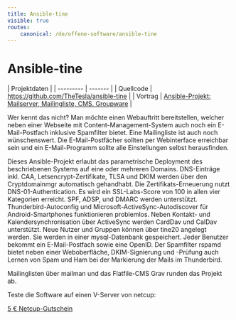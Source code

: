 ```yaml
---
title: Ansible-tine
visible: true
routes:
    canonical: /de/offene-software/ansible-tine
---
```


# Ansible-tine

| Projektdaten |
| --------- | ------- |
| Quellcode | https://github.com/TheTesla/ansible-tine |
| Vortrag | [Ansible-Projekt: Mailserver, Mailingliste, CMS. Groupware](https://media.ccc.de/v/eh19-130-ansible-projekt-fr-mailserver-mailingliste-cms-und-groupware-mit-nutzerverwaltung) | 

Wer kennt das nicht? Man möchte einen Webauftritt bereitstellen, welcher neben einer Webseite mit Content-Management-System auch noch ein E-Mail-Postfach inklusive Spamfilter bietet. Eine Mailingliste ist auch noch wünschenswert. Die E-Mail-Postfächer sollten per Webinterface erreichbar sein und ein E-Mail-Programm sollte alle Einstellungen selbst herausfinden.

Dieses Ansible-Projekt erlaubt das parametrische Deployment des beschriebenen Systems auf eine oder mehreren Domains. DNS-Einträge inkl. CAA, Letsencrypt-Zertifikate, TLSA und DKIM werden über den Cryptdomainmgr automatisch gehandhabt. Die Zertifikats-Erneuerung nutzt DNS-01-Authentication. Es wird ein SSL-Labs-Score von 100 in allen vier Kategorien erreicht. SPF, ADSP, und DMARC werden unterstützt. Thunderbird-Autoconfig und Microsoft-ActiveSync-Autodiscover für Android-Smartphones funktionieren problemlos. Neben Kontakt- und Kalendersynchronisation über ActiveSync werden CardDav und CalDav unterstützt. Neue Nutzer und Gruppen können über tine20 angelegt werden. Sie werden in einer mysql-Datenbank gespeichert. Jeder Benutzer bekommt ein E-Mail-Postfach sowie eine OpenID. Der Spamfilter rspamd bietet neben einer Weboberfläche, DKIM-Signierung und -Prüfung auch Lernen von Spam und Ham bei der Markierung der Mails im Thunderbird.

Mailinglisten über mailman und das Flatfile-CMS Grav runden das Projekt ab.

Teste die Software auf einen V-Server von netcup:

[5 € Netcup-Gutschein](https://www.netcup.de/bestellen/gutschein_einloesen.php?gutschein=36nc15480723169)
